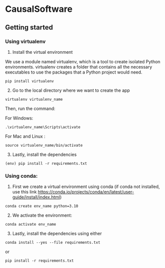 # CausalSoftware


## Getting started
### Using virtualenv

1. Install the virtual environment

We use a module named virtualenv, which is a tool to create isolated Python environments. virtualenv creates a folder that contains all the necessary executables to use the packages that a Python project would need.

```
pip install virtualenv
```

2. Go to the local directory where we want to create the app

```
virtualenv virtualenv_name
```

Then, run the command:

For Windows:
```
.\virtualenv_name\Scripts\activate
```

For Mac and Linux : 
```
source virtualenv_name/bin/activate
```

3. Lastly, install the dependencies

```
(env) pip install -r requirements.txt
```

### Using conda:

1. First we create a virtual environment using conda (if conda not installed, use this link https://conda.io/projects/conda/en/latest/user-guide/install/index.html)

```
conda create env_name python=3.10
```
2. We activate the environment:
```
conda activate env_name
```

3. Lastly, install the dependencies using either

```
conda install --yes --file requirements.txt
```

or 

```
pip install -r requirements.txt
```

